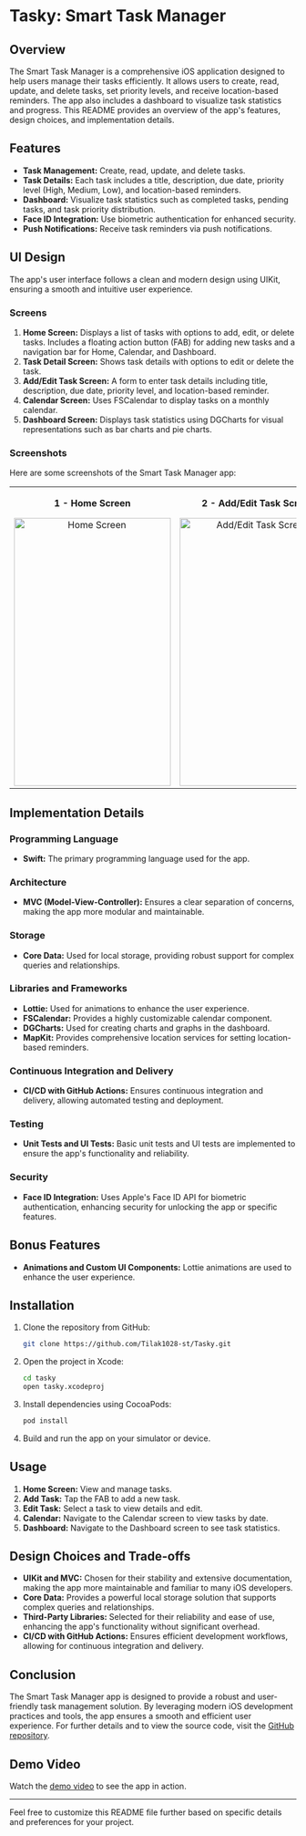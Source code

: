 # Tasky: Smart Task Manager

## Overview
The Smart Task Manager is a comprehensive iOS application designed to help users manage their tasks efficiently. It allows users to create, read, update, and delete tasks, set priority levels, and receive location-based reminders. The app also includes a dashboard to visualize task statistics and progress. This README provides an overview of the app's features, design choices, and implementation details.

## Features
- **Task Management:** Create, read, update, and delete tasks.
- **Task Details:** Each task includes a title, description, due date, priority level (High, Medium, Low), and location-based reminders.
- **Dashboard:** Visualize task statistics such as completed tasks, pending tasks, and task priority distribution.
- **Face ID Integration:** Use biometric authentication for enhanced security.
- **Push Notifications:** Receive task reminders via push notifications.

## UI Design
The app's user interface follows a clean and modern design using UIKit, ensuring a smooth and intuitive user experience.

### Screens
1. **Home Screen:** Displays a list of tasks with options to add, edit, or delete tasks. Includes a floating action button (FAB) for adding new tasks and a navigation bar for Home, Calendar, and Dashboard.
2. **Task Detail Screen:** Shows task details with options to edit or delete the task.
3. **Add/Edit Task Screen:** A form to enter task details including title, description, due date, priority level, and location-based reminder.
4. **Calendar Screen:** Uses FSCalendar to display tasks on a monthly calendar.
5. **Dashboard Screen:** Displays task statistics using DGCharts for visual representations such as bar charts and pie charts.

### Screenshots

Here are some screenshots of the Smart Task Manager app:

<table style="width: 100%;">
  <tr style="text-align: center;">
    <td>
      <p><strong>1 - Home Screen</strong></p>
      <img src="https://github.com/Tilak1028-st/Tasky/assets/75114840/13247522-80df-4b78-84e8-6f505d807c3b" width="275" height="470" alt="Home Screen">
    </td>
    <td>
      <p><strong>2 - Add/Edit Task Screen</strong></p>
      <img src="https://github.com/Tilak1028-st/Tasky/assets/75114840/eab4e8cb-6264-4b03-8b9d-d82d530905c0" width="275" height="470" alt="Add/Edit Task Screen">
    </td>
    <td>
      <p><strong>3 - Calendar Screen</strong></p>
      <img src="https://github.com/Tilak1028-st/Tasky/assets/75114840/730992b0-9389-40f2-8b86-b019b9637f1f" width="274" height="470" alt="Calendar Screen">
    </td>
    <td>
      <p><strong>4 - Dashboard Screen</strong></p>
      <img src="https://github.com/Tilak1028-st/Tasky/assets/75114840/cb9b31e3-6e9f-4580-914f-d0a8ff0be026" width="274" height="470" alt="Dashboard Screen">
    </td>
  </tr>
</table>



## Implementation Details

### Programming Language
- **Swift:** The primary programming language used for the app.

### Architecture
- **MVC (Model-View-Controller):** Ensures a clear separation of concerns, making the app more modular and maintainable.

### Storage
- **Core Data:** Used for local storage, providing robust support for complex queries and relationships.

### Libraries and Frameworks
- **Lottie:** Used for animations to enhance the user experience.
- **FSCalendar:** Provides a highly customizable calendar component.
- **DGCharts:** Used for creating charts and graphs in the dashboard.
- **MapKit:** Provides comprehensive location services for setting location-based reminders.

### Continuous Integration and Delivery
- **CI/CD with GitHub Actions:** Ensures continuous integration and delivery, allowing automated testing and deployment. 

### Testing
- **Unit Tests and UI Tests:** Basic unit tests and UI tests are implemented to ensure the app's functionality and reliability.

### Security
- **Face ID Integration:** Uses Apple's Face ID API for biometric authentication, enhancing security for unlocking the app or specific features.

## Bonus Features
- **Animations and Custom UI Components:** Lottie animations are used to enhance the user experience.

## Installation
1. Clone the repository from GitHub:
   ```bash
   git clone https://github.com/Tilak1028-st/Tasky.git
   ```
2. Open the project in Xcode:
   ```bash
   cd tasky
   open tasky.xcodeproj
   ```
3. Install dependencies using CocoaPods:
   ```bash
   pod install
   ```
4. Build and run the app on your simulator or device.

## Usage
1. **Home Screen:** View and manage tasks.
2. **Add Task:** Tap the FAB to add a new task.
3. **Edit Task:** Select a task to view details and edit.
4. **Calendar:** Navigate to the Calendar screen to view tasks by date.
5. **Dashboard:** Navigate to the Dashboard screen to see task statistics.

## Design Choices and Trade-offs
- **UIKit and MVC:** Chosen for their stability and extensive documentation, making the app more maintainable and familiar to many iOS developers.
- **Core Data:** Provides a powerful local storage solution that supports complex queries and relationships.
- **Third-Party Libraries:** Selected for their reliability and ease of use, enhancing the app's functionality without significant overhead.
- **CI/CD with GitHub Actions:** Ensures efficient development workflows, allowing for continuous integration and delivery.

## Conclusion
The Smart Task Manager app is designed to provide a robust and user-friendly task management solution. By leveraging modern iOS development practices and tools, the app ensures a smooth and efficient user experience. For further details and to view the source code, visit the [GitHub repository](https://github.com/yourusername/smart-task-manager).

## Demo Video
Watch the [demo video](https://drive.google.com/file/d/1AuyUgUYXG71--WRxM2diidDDgIpv1-tW/view?usp=sharing) to see the app in action.

---

Feel free to customize this README file further based on specific details and preferences for your project.

